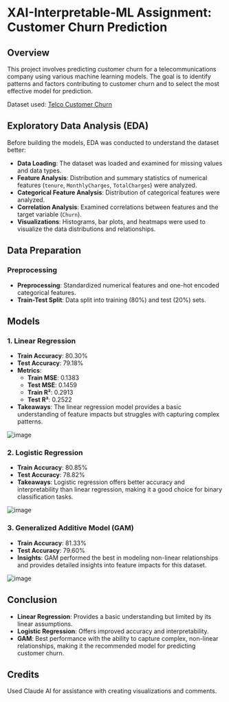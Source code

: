 # XAI-Interpretable-ML Assignment: Customer Churn Prediction

## Overview

This project involves predicting customer churn for a telecommunications company using various machine learning models. The goal is to identify patterns and factors contributing to customer churn and to select the most effective model for prediction.  

Dataset used: [Telco Customer Churn](https://www.kaggle.com/datasets/blastchar/telco-customer-churn?resource=download)

## Exploratory Data Analysis (EDA)

Before building the models, EDA was conducted to understand the dataset better:
- **Data Loading**: The dataset was loaded and examined for missing values and data types.
- **Feature Analysis**: Distribution and summary statistics of numerical features (`tenure`, `MonthlyCharges`, `TotalCharges`) were analyzed.
- **Categorical Feature Analysis**: Distribution of categorical features were analyzed.
- **Correlation Analysis**: Examined correlations between features and the target variable (`Churn`).
- **Visualizations**: Histograms, bar plots, and heatmaps were used to visualize the data distributions and relationships.

## Data Preparation

### Preprocessing
- **Preprocessing**: Standardized numerical features and one-hot encoded categorical features.
- **Train-Test Split**: Data split into training (80%) and test (20%) sets.

## Models

### 1. Linear Regression
- **Train Accuracy**: 80.30%
- **Test Accuracy**: 79.18%
- **Metrics**:
  - **Train MSE**: 0.1383
  - **Test MSE**: 0.1459
  - **Train R²**: 0.2913
  - **Test R²**: 0.2522
- **Takeaways**: The linear regression model provides a basic understanding of feature impacts but struggles with capturing complex patterns.

![image](https://github.com/user-attachments/assets/e2a60cfd-815c-4792-ad8c-9ed81d49ce76)


### 2. Logistic Regression
- **Train Accuracy**: 80.85%
- **Test Accuracy**: 78.82%
- **Takeaways**: Logistic regression offers better accuracy and interpretability than linear regression, making it a good choice for binary classification tasks.

![image](https://github.com/user-attachments/assets/e7cb9039-46ed-4462-8af8-b57f74b6dde2)


### 3. Generalized Additive Model (GAM)
- **Train Accuracy**: 81.33%
- **Test Accuracy**: 79.60%
- **Insights**: GAM performed the best in modeling non-linear relationships and provides detailed insights into feature impacts for this dataset.

![image](https://github.com/user-attachments/assets/9c27e10c-5bed-44f9-9bbc-5bb49182adf1)

## Conclusion

- **Linear Regression**: Provides a basic understanding but limited by its linear assumptions.
- **Logistic Regression**: Offers improved accuracy and interpretability.
- **GAM**: Best performance with the ability to capture complex, non-linear relationships, making it the recommended model for predicting customer churn.

## Credits

Used Claude AI for assistance with creating visualizations and comments.
